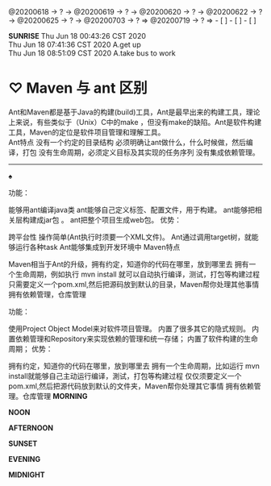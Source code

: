 <link rel="stylesheet"  type="text/css" href="./css/hiddenprivate.css"/>
<TODO>@20200618 → ? → @20200619 → ? → @20200620 → ? → @20200622 → ? → @20200625 → ? → @20200703 → ? ⇒ @20200719 → ? ⇒ </TODO>
- [ ]    
- [ ]    
- [ ]    

<timeblock>__SUNRISE__</timeblock>
<action>Thu Jun 18 00:43:26 CST 2020 </action>            
<action>Thu Jun 18 07:41:36 CST 2020 A.get up</action>            
<action>Thu Jun 18 08:51:09 CST 2020 A.take bus to work</action>            
# ♡ Maven 与 ant 区别    
Ant和Maven都是基于Java的构建(build)工具，Ant是最早出来的构建工具，理论上来说，有些类似于（Unix）C中的make ，但没有make的缺陷。Ant是软件构建工具，Maven的定位是软件项目管理和理解工具。   
Ant特点
没有一个约定的目录结构 必须明确让ant做什么，什么时候做，然后编译，打包 没有生命周期，必须定义目标及其实现的任务序列 没有集成依赖管理。

---
_♠_




功能：

能够用ant编译java类
ant能够自己定义标签、配置文件，用于构建。
ant能够把相关层构建成jar包 。
ant把整个项目生成web包。
优势：

跨平台性
操作简单(Ant执行时须要一个XML文件)。
Ant通过调用target树，就能够运行各种task
Ant能够集成到开发环境中
Maven特点

Maven相当于Ant的升级，拥有约定，知道你的代码在哪里，放到哪里去 拥有一个生命周期，例如执行 mvn install 就可以自动执行编译，测试，打包等构建过程 只需要定义一个pom.xml,然后把源码放到默认的目录，Maven帮你处理其他事情 拥有依赖管理，仓库管理

功能：

使用Project Object Model来对软件项目管理。
内置了很多其它的隐式规则。
内置依赖管理和Repository来实现依赖的管理和统一存储；
内置了软件构建的生命周期；
优势：

拥有约定，知道你的代码在哪里，放到哪里去
拥有一个生命周期，比如运行 mvn install就能够自己主动运行编译，測试，打包等构建过程
仅仅须要定义一个pom.xml,然后把源代码放到默认的文件夹，Maven帮你处理其它事情
拥有依赖管理。仓库管理 
<timeblock>__MORNING__</timeblock>

<timeblock>__NOON__</timeblock>

<timeblock>__AFTERNOON__</timeblock>

<timeblock>__SUNSET__</timeblock>

<timeblock>__EVENING__</timeblock>

<timeblock>__MIDNIGHT__</timeblock>


